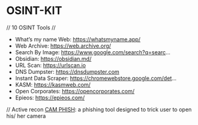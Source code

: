 # OSINT-KIT

// 10 OSINT Tools //
* What’s my name Web:  https://whatsmyname.app/
* Web Archive:  https://web.archive.org/
* Search By Image:  https://www.google.com/search?q=searc...
* Obsidian:  https://obsidian.md/
* URL Scan:  https://urlscan.io
* DNS Dumpster:  https://dnsdumpster.com
* Instant Data Scraper:  https://chromewebstore.google.com/det...
* KASM:  https://kasmweb.com/
* Open Corporates:  https://opencorporates.com/
* Epieos:  https://epieos.com/

// Active recon
[CAM PHISH](https://github.com/techchipnet/CamPhish?tab=readme-ov-file): a phishing tool designed to trick user to open his/ her camera
